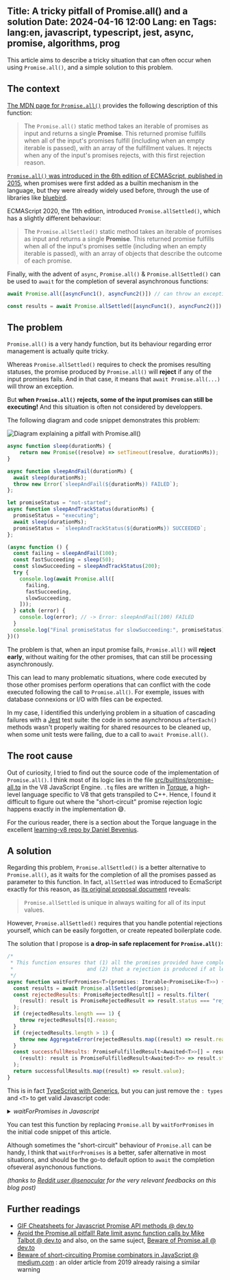 Title: A tricky pitfall of Promise.all() and a solution
Date: 2024-04-16 12:00
Lang: en
Tags: lang:en, javascript, typescript, jest, async, promise, algorithms, prog
---

This article aims to describe a tricky situation that can often occur when using `Promise.all()`,
and a simple solution to this problem.

## The context

[The MDN page for `Promise.all()`](https://developer.mozilla.org/en-US/docs/Web/JavaScript/Reference/Global_Objects/Promise/all) provides the following description of this function:

> The `Promise.all()` static method takes an iterable of promises as input and returns a single **Promise**. This returned promise fulfills when all of the input's promises fulfill (including when an empty iterable is passed), with an array of the fulfillment values. It rejects when any of the input's promises rejects, with this first rejection reason.

[`Promise.all()` was introduced in the 6th edition of ECMAScript, published in 2015](https://262.ecma-international.org/6.0/#sec-promise.all), when promises were first added as a builtin mechanism in the language, but they were already widely used before, through the use of libraries like [bluebird](http://bluebirdjs.com/docs/why-promises.html).

ECMAScript 2020, the 11th edition, introduced `Promise.allSettled()`, which has a slightly different behaviour:

> The `Promise.allSettled()` static method takes an iterable of promises as input and returns a single **Promise**. This returned promise fulfills when all of the input's promises settle (including when an empty iterable is passed), with an array of objects that describe the outcome of each promise.

Finally, with the advent of `async`, `Promise.all()` & `Promise.allSettled()` can be used to `await` for the completion of several asynchronous functions:
```javascript
await Promise.all([asyncFunc1(), asyncFunc2()]) // can throw an exception

const results = await Promise.allSettled([asyncFunc1(), asyncFunc2()]) // never throw an exception
```

## The problem

`Promise.all()` is a very handy function, but its behaviour regarding error management is actually quite tricky.

Whereas `Promise.allSettled()` requires to check the promises resulting statuses,
the promise produced by `Promise.all()` will **reject** if any of the input promises fails.
And in that case, it means that `await Promise.all(...)` will throw an exception.

But **when `Promise.all()` rejects, some of the input promises can still be executing!**
And this situation is often not considered by developpers.

The following diagram and code snippet demonstrates this problem:

![Diagram explaining a pitfall with Promise.all()](images/2024/04/waitForPromises.drawio.png)

```javascript
async function sleep(durationMs) {
    return new Promise((resolve) => setTimeout(resolve, durationMs));
}

async function sleepAndFail(durationMs) {
  await sleep(durationMs);
  throw new Error(`sleepAndFail(${durationMs}) FAILED`);
};

let promiseStatus = "not-started";
async function sleepAndTrackStatus(durationMs) {
  promiseStatus = "executing";
  await sleep(durationMs);
  promiseStatus = `sleepAndTrackStatus(${durationMs}) SUCCEEDED`;
};

(async function () {
  const failing = sleepAndFail(100);
  const fastSucceeding = sleep(50);
  const slowSucceeding = sleepAndTrackStatus(200);
  try {
    console.log(await Promise.all([
      failing,
      fastSucceeding,
      slowSucceeding,
    ]));
  } catch (error) {
    console.log(error); // -> Error: sleepAndFail(100) FAILED
  }
  console.log("Final promiseStatus for slowSucceeding:", promiseStatus); // -> executing!
})()
```

The problem is that, when an input promise fails, `Promise.all()` will **reject early**, without waiting for the other promises, that can still be processing asynchronously.

This can lead to many problematic situations, where code executed by those other promises perform operations that can conflict with the code executed following the call to `Promise.all()`. For exemple, issues with database connexions or I/O with files can be expected.

In my case, I identified this underlying problem in a situation of cascading failures with a [Jest](https://jestjs.io/fr/) test suite: the code in some asynchronous `afterEach()` methods wasn't properly waiting for shared resources to be cleaned up, when some unit tests were failing, due to a call to `await Promise.all()`.

## The root cause

Out of curiosity, I tried to find out the source code of the implementation of `Promise.all()`.
I think most of its logic lies in the file [src/builtins/promise-all.tq](https://github.com/nodejs/node/blob/main/deps/v8/src/builtins/promise-all.tq) in the V8 JavaScript Engine.
`.tq` files are written in [Torque](https://v8.dev/docs/torque), a high-level language specific to V8 that gets transpiled to C++. Hence, I found it difficult to figure out where the "short-circuit" promise rejection logic happens exactly in the implementation 😅.

For the curious reader, there is a section about the Torque language in the excellent [learning-v8 repo by  Daniel Bevenius](https://github.com/danbev/learning-v8?tab=readme-ov-file#torque).

## A solution

Regarding this problem, `Promise.allSettled()` is a better alternative to `Promise.all()`,
as it waits for the completion of all the promises passed as parameter to this function.
In fact, `allSettled` was introduced to EcmaScript exactly for this reason, as [its original proposal document](https://github.com/tc39/proposal-promise-allSettled) reveals:

> `Promise.allSettled` is unique in always waiting for all of its input values.

However, `Promise.allSettled()` requires that you handle potential rejections yourself, which can be easily forgotten, or create repeated boilerplate code.

The solution that I propose is **a drop-in safe replacement for `Promise.all()`**:

```javascript
/*
 * This function ensures that (1) all the promises provided have completed
 *                        and (2) that a rejection is produced if at least one of those promises is rejected.
 */
async function waitForPromises<T>(promises: Iterable<PromiseLike<T>>) {
  const results = await Promise.allSettled(promises);
  const rejectedResults: PromiseRejectedResult[] = results.filter(
    (result): result is PromiseRejectedResult => result.status === "rejected"
  );
  if (rejectedResults.length === 1) {
    throw rejectedResults[0].reason;
  }
  if (rejectedResults.length > 1) {
    throw new AggregateError(rejectedResults.map((result) => result.reason), `${rejectedResults.length} promises failed`);
  }
  const successfullResults: PromiseFulfilledResult<Awaited<T>>[] = results.filter(
    (result): result is PromiseFulfilledResult<Awaited<T>> => result.status === "fulfilled"
  );
  return successfullResults.map((result) => result.value);
}
```
This is in fact [TypeScript with Generics](https://www.typescriptlang.org/docs/handbook/2/generics.html#generic-types), but you can just remove the `: types` and `<T>` to get valid Javascript code:
<details>
  <summary><em>waitForPromises in Javascript</em></summary>
  <pre><code>async function waitForPromises(promises) {
  const results = await Promise.allSettled(promises);
  const rejectedResults = results.filter(result => result.status === "rejected");
  if (rejectedResults.length === 1) {
    throw rejectedResults[0].reason;
  }
  if (rejectedResults.length > 1) {
    throw new AggregateError(rejectedResults.map((result) => result.reason), `${rejectedResults.length} promises failed`);
  }
  return results.map((result) => result.value);
}</code></pre>
</details>

You can test this function by replacing `Promise.all` by `waitForPromises` in the initial code snippet of this article.

Although sometimes the "short-circuit" behaviour of `Promise.all` can be handy, I think that `waitForPromises` is a better, safer alternative in most situations, and should be the go-to default option to `await` the completion ofseveral asynchonous functions.

_(thanks to [Reddit user @senocular](https://www.reddit.com/user/senocular/) for the very relevant feedbacks on this blog post)_

## Further readings

* [GIF Cheatsheets for Javascript Promise API methods @ dev.to](https://dev.to/hem/gif-cheatsheet-for-javascript-promise-api-methods-promise-all-promise-allsettled-promise-race-promise-any-1l2o#promiseallsettled)
* [Avoid the Promise.all pitfall! Rate limit async function calls by Mike Talbot @ dev.to](https://dev.to/miketalbot/avoid-the-promiseall-pitfall-38ik) and also, on the same suject, [ Beware of Promise.all @ dev.to](https://dev.to/jdorn/beware-of-promiseall-3pph)
* [Beware of short-circuiting Promise combinators in JavaScript @ medium.com](https://medium.com/@volodymyrfrolov/beware-of-short-circuiting-promise-combinators-in-javascript-bbb5b7a9e70f) : an older article from 2019 already raising a similar warning

<!-- Com' :
* [x] https://news.ycombinator.com/item?id=40246656
* [x] https://www.reddit.com/r/javascript/comments/1cj6vd6/a_tricky_pitfall_of_promiseall_and_a_solution/
* [x] https://news.humancoders.com/t/javascript - lucas.cimon+humancoders
* [ ] https://dev.to/lucasc/
* [ ] https://medium.com/@Lucas_C/
-->
